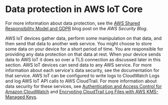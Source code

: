 # Data protection in AWS IoT Core<a name="data-protection"></a>

For more information about data protection, see the [AWS Shared Responsibility Model and GDPR](http://aws.amazon.com/blogs/security/the-aws-shared-responsibility-model-and-gdpr/) blog post on the *AWS Security Blog*\.

AWS IoT devices gather data, perform some manipulation on that data, and then send that data to another web service\. You might choose to store some data on your device for a short period of time\. You are responsible for providing any data protection on that data at rest\. When your device sends data to AWS IoT it does so over a TLS connection as discussed later in this section\. AWS IoT devices can send data to any AWS service\. For more information about each service's data security, see the documentation for that service\. AWS IoT can be configured to write logs to CloudWatch Logs and log AWS IoT API calls to AWS CloudTrail\. For more information about data security for these services, see [ Authentication and Access Control for Amazon CloudWatch](https://docs.aws.amazon.com/AmazonCloudWatch/latest/monitoring/auth-and-access-control-cw.html) and [Encrypting CloudTrail Log Files with AWS KMS\-Managed Keys](https://docs.aws.amazon.com/awscloudtrail/latest/userguide/encrypting-cloudtrail-log-files-with-aws-kms.html)\.